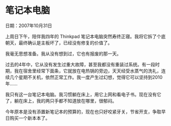 # 笔记本电脑

日期：2007年10月31日

上周日下午，陪伴我四年的 Thinkpad 笔记本电脑突然寿终正寝。我将它拆了个底朝天，最终确认是主板坏了，已经没有修复的价值了。

我毫无思想准备。我从没有想到过，它也有报废的那一天。

过去的4年中，它从没有发生过重大故障，甚至我都没有重装过系统。有一段时期，我在宿舍里经常下面条，它就放在电热锅的旁边，天天经受水蒸气的洗礼，连续几个星期不关机，依然正常工作。我一度产生过幻想，觉得它可以坚持到2010年……

我只有这一台笔记本电脑。我习惯躺在床上，用它上网和看电子书。现在没有它了，躺在床上，我的两只手都不知道放在哪里，很郁闷。

今年原本是没有添置新笔记本的预算的，现在也只好咬紧牙关，节省开支，争取早日购买一个新本本了。

